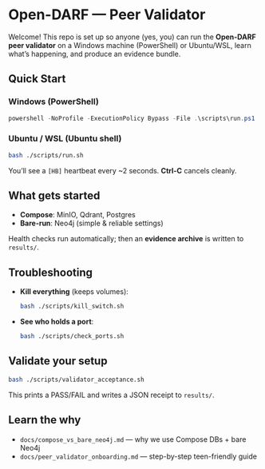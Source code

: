 # Open-DARF — Peer Validator

Welcome! This repo is set up so anyone (yes, you) can run the **Open-DARF peer validator** on a Windows machine (PowerShell) or Ubuntu/WSL, learn what’s happening, and produce an evidence bundle.

## Quick Start

### Windows (PowerShell)
~~~powershell
powershell -NoProfile -ExecutionPolicy Bypass -File .\scripts\run.ps1
~~~

### Ubuntu / WSL (Ubuntu shell)
~~~bash
bash ./scripts/run.sh
~~~

You’ll see a `[HB]` heartbeat every ~2 seconds. **Ctrl-C** cancels cleanly.

## What gets started

- **Compose**: MinIO, Qdrant, Postgres  
- **Bare-run**: Neo4j (simple & reliable settings)

Health checks run automatically; then an **evidence archive** is written to `results/`.

## Troubleshooting

- **Kill everything** (keeps volumes):  
  ~~~bash
  bash ./scripts/kill_switch.sh
  ~~~
- **See who holds a port**:  
  ~~~bash
  bash ./scripts/check_ports.sh
  ~~~

## Validate your setup

~~~bash
bash ./scripts/validator_acceptance.sh
~~~

This prints a PASS/FAIL and writes a JSON receipt to `results/`.

## Learn the why

- `docs/compose_vs_bare_neo4j.md` — why we use Compose DBs + bare Neo4j  
- `docs/peer_validator_onboarding.md` — step-by-step teen-friendly guide
